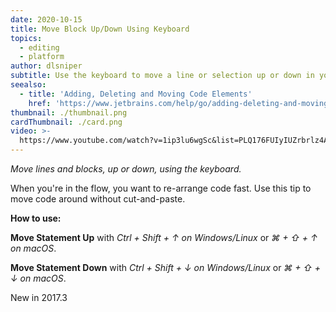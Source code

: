 ```yaml
---
date: 2020-10-15
title: Move Block Up/Down Using Keyboard
topics:
  - editing
  - platform
author: dlsniper
subtitle: Use the keyboard to move a line or selection up or down in your file.
seealso:
  - title: 'Adding, Deleting and Moving Code Elements'
    href: 'https://www.jetbrains.com/help/go/adding-deleting-and-moving-lines.html'
thumbnail: ./thumbnail.png
cardThumbnail: ./card.png
video: >-
  https://www.youtube.com/watch?v=1ip3lu6wgSc&list=PLQ176FUIyIUZrbrlz4AY1V8VzBJKZyVlW&index=84
---
```

*Move lines and blocks, up or down, using the keyboard.*

When you're in the flow, you want to re-arrange code fast.
Use this tip to move code around without cut-and-paste.

**How to use:**

**Move Statement Up** with *Ctrl + Shift + ↑ on Windows/Linux* or *⌘ + ⇧ + ↑ on macOS*.

**Move Statement Down** with *Ctrl + Shift + ↓ on Windows/Linux* or *⌘ + ⇧ + ↓ on macOS*.  

<span class="tag is-rounded">New in 2017.3</span>
